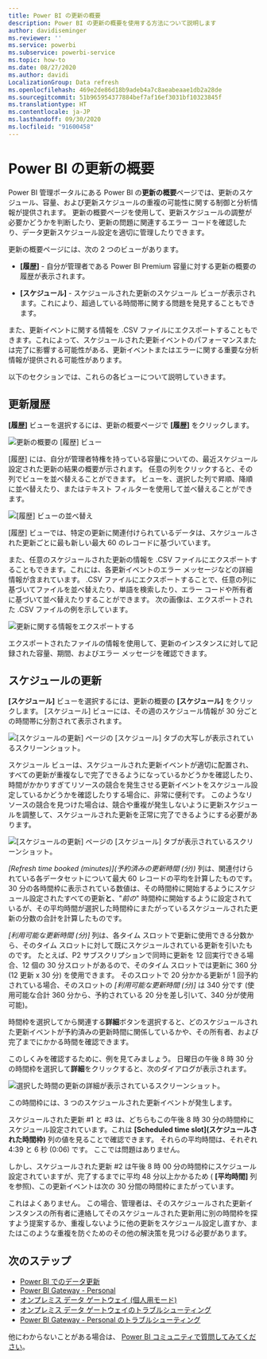 ```yaml
---
title: Power BI の更新の概要
description: Power BI の更新の概要を使用する方法について説明します
author: davidiseminger
ms.reviewer: ''
ms.service: powerbi
ms.subservice: powerbi-service
ms.topic: how-to
ms.date: 08/27/2020
ms.author: davidi
LocalizationGroup: Data refresh
ms.openlocfilehash: 469e2de86d18b9adeb4a7c8aeabeaae1db2a28de
ms.sourcegitcommit: 51b965954377884bef7af16ef3031bf10323845f
ms.translationtype: HT
ms.contentlocale: ja-JP
ms.lasthandoff: 09/30/2020
ms.locfileid: "91600458"
---
```

# <a name="refresh-summaries-for-power-bi"></a>Power BI の更新の概要

Power BI 管理ポータルにある Power BI の**更新の概要**ページでは、更新のスケジュール、容量、および更新スケジュールの重複の可能性に関する制御と分析情報が提供されます。 更新の概要ページを使用して、更新スケジュールの調整が必要かどうかを判断したり、更新の問題に関連するエラー コードを確認したり、データ更新スケジュール設定を適切に管理したりできます。 

更新の概要ページには、次の 2 つのビューがあります。

* **[履歴]** - 自分が管理者である Power BI Premium 容量に対する更新の概要の履歴が表示されます。

* **[スケジュール]** - スケジュールされた更新のスケジュール ビューが表示されます。これにより、超過している時間帯に関する問題を発見することもできます。

また、更新イベントに関する情報を .CSV ファイルにエクスポートすることもできます。これによって、スケジュールされた更新イベントのパフォーマンスまたは完了に影響する可能性がある、更新イベントまたはエラーに関する重要な分析情報が提供される可能性があります。

以下のセクションでは、これらの各ビューについて説明していきます。 

## <a name="refresh-history"></a>更新履歴

**[履歴]** ビューを選択するには、更新の概要ページで **[履歴]** をクリックします。

![更新の概要の [履歴] ビュー](media/refresh-summaries/refresh-summaries-01a.jpg)

[履歴] には、自分が管理者特権を持っている容量についての、最近スケジュール設定された更新の結果の概要が示されます。 任意の列をクリックすると、その列でビューを並べ替えることができます。 ビューを、選択した列で昇順、降順に並べ替えたり、またはテキスト フィルターを使用して並べ替えることができます。

![[履歴] ビューの並べ替え](media/refresh-summaries/refresh-summaries-01b.jpg)

[履歴] ビューでは、特定の更新に関連付けられているデータは、スケジュールされた更新ごとに最も新しい最大 60 のレコードに基づいています。

また、任意のスケジュールされた更新の情報を .CSV ファイルにエクスポートすることもできます。これには、各更新イベントのエラー メッセージなどの詳細情報が含まれています。 .CSV ファイルにエクスポートすることで、任意の列に基づいてファイルを並べ替えたり、単語を検索したり、エラー コードや所有者に基づいて並べ替えたりすることができます。 次の画像は、エクスポートされた .CSV ファイルの例を示しています。 

![更新に関する情報をエクスポートする](media/refresh-summaries/refresh-summaries-05.jpg)

エクスポートされたファイルの情報を使用して、更新のインスタンスに対して記録された容量、期間、およびエラー メッセージを確認できます。 


## <a name="refresh-schedule"></a>スケジュールの更新

**[スケジュール]** ビューを選択するには、更新の概要の **[スケジュール]** をクリックします。 [スケジュール] ビューには、その週のスケジュール情報が 30 分ごとの時間帯に分割されて表示されます。 

![[スケジュールの更新] ページの [スケジュール] タブの大写しが表示されているスクリーンショット。](media/refresh-summaries/refresh-summaries-02a.jpg)

スケジュール ビューは、スケジュールされた更新イベントが適切に配置され、すべての更新が重複なしで完了できるようになっているかどうかを確認したり、時間がかかりすぎてリソースの競合を発生させる更新イベントをスケジュール設定しているかどうかを確認したりする場合に、非常に便利です。 このようなリソースの競合を見つけた場合は、競合や重複が発生しないように更新スケジュールを調整して、スケジュールされた更新を正常に完了できるようにする必要があります。 

![[スケジュールの更新] ページの [スケジュール] タブが表示されているスクリーンショット。](media/refresh-summaries/refresh-summaries-02.jpg)

*[Refresh time booked (minutes)]\(予約済みの更新時間 (分)\)* 列は、関連付けられている各データセットについて最大 60 レコードの平均を計算したものです。 30 分の各時間枠に表示されている数値は、その時間枠に開始するようにスケジュール設定されたすべての更新**と**、"*前の*" 時間枠に開始するように設定されているが、その平均時間が選択した時間枠にまたがっているスケジュールされた更新の分数の合計を計算したものです。

*[利用可能な更新時間 (分)]* 列は、各タイム スロットで更新に使用できる分数から、そのタイム スロットに対して既にスケジュールされている更新を引いたものです。 たとえば、P2 サブスクリプションで同時に更新を 12 回実行できる場合、12 個の 30 分スロットがあるので、そのタイム スロットでは更新に 360 分 (12 更新 x 30 分) を使用できます。 そのスロットで 20 分かかる更新が 1 回予約されている場合、そのスロットの *[利用可能な更新時間 (分)]* は 340 分です (使用可能な合計 360 分から、予約されている 20 分を差し引いて、340 分が使用可能)。 

時間枠を選択してから関連する**詳細**ボタンを選択すると、どのスケジュールされた更新イベントが予約済みの更新時間に関係しているかや、その所有者、および完了までにかかる時間を確認できます。

このしくみを確認するために、例を見てみましょう。 日曜日の午後 8 時 30 分の時間枠を選択して**詳細**をクリックすると、次のダイアログが表示されます。

![選択した時間の更新の詳細が表示されているスクリーンショット。](media/refresh-summaries/refresh-summaries-04.jpg)

この時間枠には、3 つのスケジュールされた更新イベントが発生します。 

スケジュールされた更新 #1 と #3 は、どちらもこの午後 8 時 30 分の時間枠にスケジュール設定されています。これは **[Scheduled time slot]\(スケジュールされた時間枠\)** 列の値を見ることで確認できます。 それらの平均時間は、それぞれ 4:39 と 6 秒 (0:06) です。 ここでは問題はありません。

しかし、スケジュールされた更新 #2 は午後 8 時 00 分の時間枠にスケジュール設定されていますが、完了するまでに平均 48 分以上かかるため ( **[平均時間]** 列を参照)、この更新イベントは次の 30 分間の時間枠にまたがっています。 

これはよくありません。 この場合、管理者は、そのスケジュールされた更新インスタンスの所有者に連絡してそのスケジュールされた更新用に別の時間枠を探すよう提案するか、重複しないように他の更新をスケジュール設定し直すか、またはこのような重複を防ぐためのその他の解決策を見つける必要があります。 


## <a name="next-steps"></a>次のステップ

- [Power BI でのデータ更新](refresh-data.md)  
- [Power BI Gateway - Personal](service-gateway-personal-mode.md)  
- [オンプレミス データ ゲートウェイ (個人用モード)](service-gateway-onprem.md)  
- [オンプレミス データ ゲートウェイのトラブルシューティング](service-gateway-onprem-tshoot.md)  
- [Power BI Gateway - Personal のトラブルシューティング](service-admin-troubleshooting-power-bi-personal-gateway.md)  

他にわからないことがある場合は、 [Power BI コミュニティで質問してみてください](https://community.powerbi.com/)。